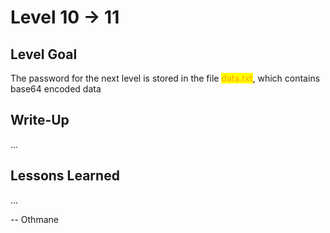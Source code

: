 # Level 10 → 11

## Level Goal

The password for the next level is stored in the file <mark style="color:orange;">data.txt</mark>, which contains base64 encoded data



## Write-Up

...



## Lessons Learned

...



\-- Othmane



